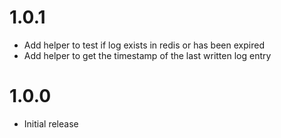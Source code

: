 # 1.0.1

* Add helper to test if log exists in redis or has been expired
* Add helper to get the timestamp of the last written log entry

# 1.0.0

* Initial release
